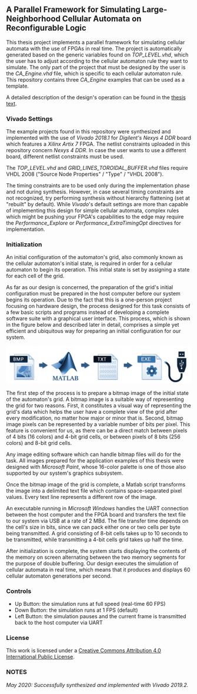 ## A Parallel Framework for Simulating Large-Neighborhood Cellular Automata on Reconfigurable Logic

This thesis project implements a parallel framework for simulating cellular automata with the use of FPGAs in real time. The project is automatically generated based on the generic variables found on *TOP_LEVEL.vhd*, which the user has to adjust according to the cellular automaton rule they want to simulate. The only part of the project that must be designed by the user is the *CA_Engine.vhd* file, which is specific to each cellular automaton rule. This repository contains three *CA_Engine* examples that can be used as a template.

A detailed description of the design's operation can be found in the [thesis text](https://dias.library.tuc.gr/view/84584).

### Vivado Settings

The example projects found in this repository were synthesized and implemented with the use of *Vivado 2018.1* for *Digilent's Nexys 4 DDR* board which features a *Xilinx Artix 7* FPGA. The netlist constraints uploaded in this repository concern *Nexys 4 DDR*. In case the user wants to use a different board, different netlist constraints must be used.  

The *TOP_LEVEL.vhd* and *GRID_LINES_TOROIDAL_BUFFER.vhd* files require VHDL 2008 ("Source Node Properties" / "Type" / "VHDL 2008").

The timing constraints are to be used only during the implementation phase and not during synthesis. However, in case several timing constraints are not recognized, try performing synthesis without hierarchy flattening (set at "rebuilt" by default). While *Vivado*'s default settings are more than capable of implementing this design for simple cellular automata, complex rules which might be pushing your FPGA's capabilities to the edge may require the *Performance_Explore* or *Performance_ExtraTimingOpt* directives for implementation.

### Initialization

An initial configuration of the automaton's grid, also commonly known as the cellular automaton's initial state, is required in order for a cellular automaton to begin its operation. This initial state is set by assigning a state for each cell of the grid. 

As far as our design is concerned, the preparation of the grid's initial configuration must be prepared in the host computer before our system begins its operation. Due to the fact that this is a one-person project focusing on hardware design, the process designed for this task consists of a few basic scripts and programs instead of developing a complete software suite with a graphical user interface. This process, which is shown in the figure below and described later in detail, comprises a simple yet efficient and ubiquitous way for preparing an initial configuration for our system.

![](readme_figs/00_initialization.png) 

The first step of the process is to prepare a bitmap image of the initial state of the automaton's grid. A bitmap image is a suitable way of representing the grid for two reasons. First, it constitutes a visual way of representing the grid's data which helps the user have a complete view of the grid after every modification, no matter how major or minor that is. Second, bitmap image pixels can be represented by a variable number of bits per pixel. This feature is convenient for us, as there can be a direct match between pixels of 4 bits (16 colors) and 4-bit grid cells, or between pixels of 8 bits (256 colors) and 8-bit grid cells.

Any image editing software which can handle bitmap files will do for the task. All images prepared for the application examples of this thesis were designed with *Microsoft Paint*, whose 16-color palette is one of those also supported by our system's graphics subsystem.

Once the bitmap image of the grid is complete, a Matlab script transforms the image into a delimited text file which contains space-separated pixel values. Every text line represents a different row of the image. 

An executable running in *Microsoft Windows* handles the UART connection between the host computer and the FPGA board and transfers the text file to our system via USB at a rate of 2 MBd. The file transfer time depends on the cell's size in bits, since we can pack either one or two cells per byte being transmitted. A grid consisting of 8-bit cells takes up to 10 seconds to be transmitted, while transmitting a 4-bit cells grid takes up half the time. 

After initialization is complete, the system starts displaying the contents of the memory on screen alternating between the two memory segments for the purpose of double buffering. Our design executes the simulation of cellular automata in real time, which means that it produces and displays 60 cellular automaton generations per second. 

### Controls

- Up Button: the simulation runs at full speed (real-time 60 FPS)
- Down Button: the simulation runs at 1 FPS (default)
- Left Button: the simulation pauses and the current frame is transmitted back to the host computer via UART

### License

This work is licensed under a [Creative Commons Attribution 4.0 International Public License](https://creativecommons.org/licenses/by/4.0/).

### NOTES

*May 2020: Successfully synthesized and implemented with Vivado 2019.2.*
